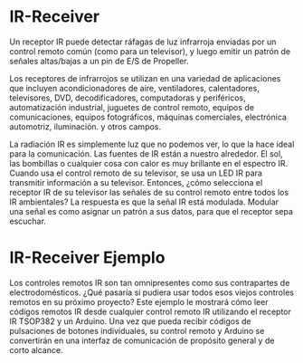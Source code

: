# IR-Receiver

Un receptor IR puede detectar ráfagas de luz infrarroja enviadas por un control remoto común (como para un televisor), y luego emitir un patrón de señales altas/bajas a un pin de E/S de Propeller.

Los receptores de infrarrojos se utilizan en una variedad de aplicaciones que incluyen acondicionadores de aire, ventiladores, calentadores, televisores, DVD, decodificadores, computadoras y periféricos, automatización industrial, juguetes de control remoto, equipos de comunicaciones, equipos fotográficos, máquinas comerciales, electrónica automotriz, iluminación. y otros campos.

La radiación IR es simplemente luz que no podemos ver, lo que la hace ideal para la comunicación. Las fuentes de IR están a nuestro alrededor. El sol, las bombillas o cualquier cosa con calor es muy brillante en el espectro IR. Cuando usa el control remoto de su televisor, se usa un LED IR para transmitir información a su televisor. Entonces, ¿cómo selecciona el receptor IR de su televisor las señales de su control remoto entre todos los IR ambientales? La respuesta es que la señal IR está modulada. Modular una señal es como asignar un patrón a sus datos, para que el receptor sepa escuchar.


# IR-Receiver Ejemplo

Los controles remotos IR son tan omnipresentes como sus contrapartes de electrodomésticos. ¿Qué pasaría si pudiera usar todos esos viejos controles remotos en su próximo proyecto? Este ejemplo le mostrará cómo leer códigos remotos IR desde cualquier control remoto IR utilizando el receptor IR TSOP382 y un Arduino. Una vez que pueda recibir códigos de pulsaciones de botones individuales, su control remoto y Arduino se convertirán en una interfaz de comunicación de propósito general y de corto alcance.
